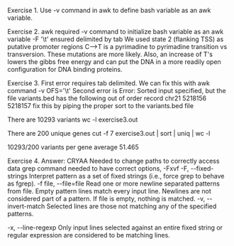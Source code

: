 Exercise 1.
Use -v command in awk to define bash variable as an awk variable.

Exercise 2.
awk required -v command to initialize bash variable as an awk variable
-F '\t' ensured delimited by tab
We used state 2 (flanking TSS) as putative promoter regions
C-->T is a pyrimadine to pyrimadine transition vs transversion. These mutations are more likely.
Also, an increase of T's lowers the gibbs free energy and can put the DNA in a more readily open configuration for DNA binding proteins.

Exercise 3.
First error requires tab delimited. We can fix this with awk command -v OFS='\t'
Second error is Error: Sorted input specified, but the file variants.bed has the following out of order record
chr21	5218156	5218157
fix this by piping the proper sort to the variants.bed file

There are 10293 variants
wc -l exercise3.out

There are 200 unique genes
cut -f 7 exercise3.out | sort | uniq | wc -l

10293/200 variants per gene average
51.465

Exercise 4.
Answer: CRYAA
Needed to change paths to correctly access data
grep command needed to have correct options, -Fxvf 
-F, --fixed-strings
             Interpret pattern as a set of fixed strings (i.e., force grep to behave as fgrep).
-f file, --file=file
             Read one or more newline separated patterns from file.  Empty pattern lines match every input line.  Newlines are not considered part of a
             pattern.  If file is empty, nothing is matched.
-v, --invert-match
             Selected lines are those not matching any of the specified patterns.

-x, --line-regexp
             Only input lines selected against an entire fixed string or regular expression are considered to be matching lines.


